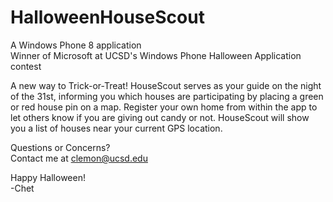 HalloweenHouseScout
===================

A Windows Phone 8 application                                      
Winner of Microsoft at UCSD's Windows Phone Halloween Application contest


A new way to Trick-or-Treat! HouseScout serves as your guide on the night
of the 31st, informing you which houses are participating by placing a green
or red house pin on a map. Register your own home from within the app to let
others know if you are giving out candy or not. HouseScout will show you a list
of houses near your current GPS location.

Questions or Concerns?                           
Contact me at clemon@ucsd.edu


Happy Halloween!                         
-Chet
